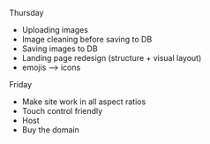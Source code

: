 Thursday
- Uploading images
- Image cleaning before saving to DB
- Saving images to DB
- Landing page redesign (structure + visual layout)
- emojis --> icons

Friday
- Make site work in all aspect ratios
- Touch control friendly
- Host
- Buy the domain

